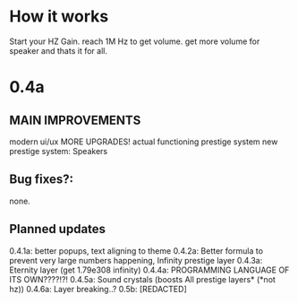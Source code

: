 # How it works
Start your HZ Gain.
reach 1M Hz to get volume.
get more volume for speaker
and thats it for all.
# 0.4a
## MAIN IMPROVEMENTS
modern ui/ux
MORE UPGRADES!
actual functioning prestige system
new prestige system: Speakers
## Bug fixes?:
none.
## Planned updates
0.4.1a: better popups, text aligning to theme
0.4.2a: Better formula to prevent very large numbers happening, Infinity prestige layer
0.4.3a: Eternity layer (get 1.79e308 infinity)
0.4.4a: PROGRAMMING LANGUAGE OF ITS OWN????!?!
0.4.5a: Sound crystals (boosts All prestige layers* (*not hz))
0.4.6a: Layer breaking..?
0.5b: [REDACTED]
